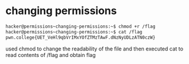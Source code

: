 # changing permissions

```bash
hacker@permissions~changing-permissions:~$ chmod +r /flag
hacker@permissions~changing-permissions:~$ cat /flag
pwn.college{UET_VeHl9qbVrIMxYOfZTMzTAwF.dNzNyUDLzATN0czW}
```

used chmod to change the readability of the file and then executed cat to read contents of /flag and obtain flag
